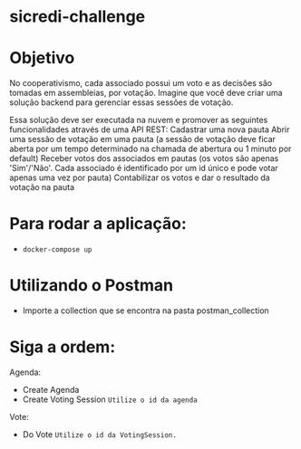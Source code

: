 # sicredi-challenge

# Objetivo
No cooperativismo, cada associado possui um voto e as decisões são tomadas em assembleias,
por votação. Imagine que você deve criar uma solução backend para gerenciar essas sessões de
votação.

Essa solução deve ser executada na nuvem e promover as seguintes funcionalidades através de
uma API REST:
Cadastrar uma nova pauta
Abrir uma sessão de votação em uma pauta (a sessão de votação deve ficar aberta por um
tempo determinado na chamada de abertura ou 1 minuto por default)
Receber votos dos associados em pautas (os votos são apenas 'Sim'/'Não'. Cada associado
é identificado por um id único e pode votar apenas uma vez por pauta)
Contabilizar os votos e dar o resultado da votação na pauta

# Para rodar a aplicação:

- `docker-compose up`

# Utilizando o Postman
- Importe a collection que se encontra na pasta postman_collection

# Siga a ordem:
Agenda:
  - Create Agenda
  - Create Voting Session
  `Utilize o id da agenda`
  
Vote:
  - Do Vote
  `Utilize o id da VotingSession.`
